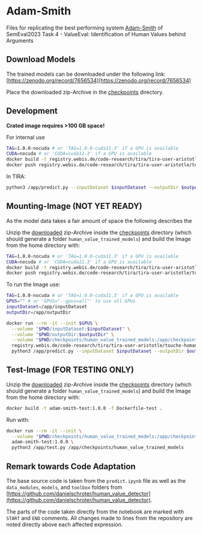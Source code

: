 # Adam-Smith

Files for replicating the best performing system
[Adam-Smith](https://github.com/danielschroter/human_value_detector)
of SemEval2023 Task 4 - ValueEval: Identification of Human Values behind Arguments

## Download Models

The trained models can be downloaded under the following link:
[https://zenodo.org/record/7656534](https://zenodo.org/record/7656534)

Place the downloaded zip-Archive in the
[checkpoints](checkpoints)
directory.

## Development
<b>Crated image requires >100 GB space!</b>

For internal use
```bash
TAG=1.0.0-nocuda # or 'TAG=1.0.0-cuda11.3' if a GPU is available
CUDA=nocuda # or 'CUDA=cuda11.3' if a GPU is available
docker build -t registry.webis.de/code-research/tira/tira-user-aristotle/touche-human-value-detection-adam-smith:$TAG --build-arg CUDA=$CUDA -f Dockerfile .
docker push registry.webis.de/code-research/tira/tira-user-aristotle/touche-human-value-detection-adam-smith:$TAG
```
In TIRA:
```bash
python3 /app/predict.py --inputDataset $inputDataset --outputDir $outputDir
```

## Mounting-Image (NOT YET READY)
As the model data takes a fair amount of space the following describes the 

Unzip the
[downloaded](#download-models)
zip-Archive inside the
[checkpoints](checkpoints)
directory (which should generate a folder `human_value_trained_models`) and build the Image from the home directory with:
```bash
TAG=1.0.0-nocuda # or 'TAG=1.0.0-cuda11.3' if a GPU is available
CUDA=nocuda # or 'CUDA=cuda11.3' if a GPU is available
docker build -t registry.webis.de/code-research/tira/tira-user-aristotle/touche-human-value-detection-adam-smith-mount:$TAG --build-arg CUDA=$CUDA -f Dockerfile-mount .
docker push registry.webis.de/code-research/tira/tira-user-aristotle/touche-human-value-detection-adam-smith-mount:$TAG
```
To run the Image use:
```bash
TAG=1.0.0-nocuda # or 'TAG=1.0.0-cuda11.3' if a GPU is available
GPUS="" # or 'GPUS="--gpus=all"' to use all GPUs
inputDataset=/app/inputDataset
outputDir=/app/outputDir

docker run --rm -it --init $GPUS \
  --volume "$PWD/inputDataset:$inputDataset" \
  --volume "$PWD/outputDir:$outputDir" \
  --volume "$PWD/checkpoints/human_value_trained_models:/app/checkpoints/human_value_trained_models" \
  registry.webis.de/code-research/tira/tira-user-aristotle/touche-human-value-detection-adam-smith-mount:$TAG \
  python3 /app/predict.py --inputDataset $inputDataset --outputDir $outputDir
```

## Test-Image (FOR TESTING ONLY)
Unzip the
[downloaded](#download-models)
zip-Archive inside the
[checkpoints](checkpoints)
directory (which should generate a folder `human_value_trained_models`) and build the Image from the home directory with:
```bash
docker build -t adam-smith-test:1.0.0 -f Dockerfile-test .
```
Run with:
```bash
docker run --rm -it --init \
  --volume "$PWD/checkpoints/human_value_trained_models:/app/checkpoints/human_value_trained_models" \
  adam-smith-test:1.0.0 \
  python3 /app/test.py /app/checkpoints/human_value_trained_models
```

## Remark towards Code Adaptation

The base source code is taken from the `predict.ipynb` file as well as the `data_modules`, `models`, and `toolbox` folders from
[https://github.com/danielschroter/human_value_detector](https://github.com/danielschroter/human_value_detector).

The parts of the code taken directly from the notebook are marked with `START` and `END` comments.
All changes made to lines from the repository are noted directly above each affected expression.
